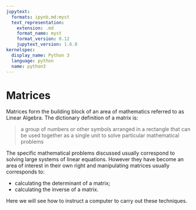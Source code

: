 ```yaml
---
jupytext:
  formats: ipynb,md:myst
  text_representation:
    extension: .md
    format_name: myst
    format_version: 0.12
    jupytext_version: 1.6.0
kernelspec:
  display_name: Python 3
  language: python
  name: python3
---
```


# Matrices

Matrices form the building block of an area of mathematics referred to as Linear
Algebra. The dictionary definition of a matrix is:

> a group of numbers or other symbols arranged in a rectangle that can be used
> together as a single unit to solve particular mathematical problems

The specific mathematical problems discussed usually correspond to solving large
systems of linear equations. However they have become an area of interest in
their own right and manipulating matrices usually corresponds to:

- calculating the determinant of a matrix;
- calculating the inverse of a matrix.

Here we will see how to instruct a computer to carry out these techniques.
